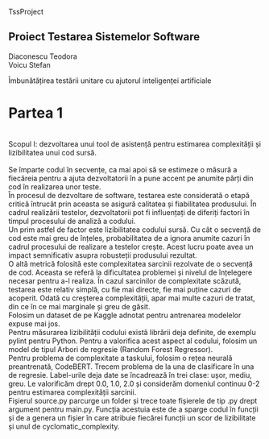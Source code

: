 TssProject
 
## Proiect Testarea Sistemelor Software

Diaconescu Teodora<br>
Voicu Stefan<br>

Îmbunătățirea testării unitare cu ajutorul inteligenței artificiale

# Partea 1
<br>Scopul I: dezvoltarea unui tool de asistență pentru estimarea complexității și lizibilitatea unui cod sursă. <br><br>
Se împarte codul în secvențe, ca mai apoi să se estimeze o măsură a fiecăreia pentru a ajuta dezvoltatorii în a pune accent pe anumite părți din cod în realizarea unor teste.<br>
În procesul de dezvoltare de software, testarea este considerată o etapă critică întrucât prin aceasta se asigură calitatea și fiabilitatea produsului. În cadrul realizării testelor, dezvoltatorii pot fi influențați de diferiți factori în timpul procesului de analiză a codului.<br>
Un prim astfel de factor este lizibilitatea codului sursă. Cu cât o secvență de cod este mai greu de înțeles, probabilitatea de a ignora anumite cazuri în cadrul procesului de realizare a testelor crește. Acest lucru poate avea un impact semnificativ asupra robusteții produsului rezultat.<br>
O altă metrică folosită este complexitatea sarcinii rezolvate de o secvență de cod. Aceasta se referă la dificultatea problemei și nivelul de înțelegere necesar pentru a-l realiza. În cazul sarcinilor de complexitate scăzută, testarea este relativ simplă, cu fie mai directe, fie mai puține cazuri de acoperit. Odată cu creșterea complexității, apar mai multe cazuri de tratat, din ce în ce mai marginale și greu de găsit. <br>
Folosim un dataset de pe Kaggle adnotat pentru antrenarea modelelor expuse mai jos. <br>
Pentru măsurarea lizibilității codului există librării deja definite, de exemplu pylint pentru Python. Pentru a valorifica acest aspect al codului, folosim un model de tipul Arbori de regresie (Random Forest Regressor).<br>
Pentru problema de complexitate a taskului, folosim o rețea neurală preantrenată, CodeBERT. Trecem problema de la una de clasificare în una de regresie. Label-urile deja date se încadrează în trei clase: ușor, mediu, greu. Le valorificăm drept 0.0, 1.0, 2.0 și considerăm domeniul continuu 0-2 pentru estimarea complexității sarcinii.<br>
Fișierul source.py parcurge un folder și trece toate fișierele de tip .py drept argument pentru main.py. Funcția acestuia este de a sparge codul în funcții și de a genera un fișier în care atribuie fiecărei funcții un scor de lizibilitate și unul de cyclomatic_complexity.<br>

